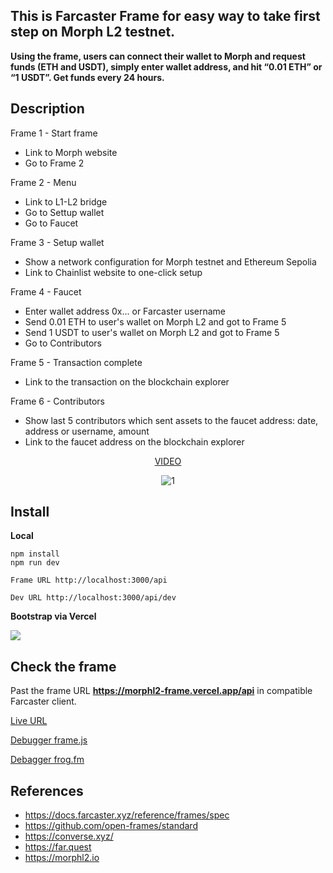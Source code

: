 
## This is Farcaster Frame for easy way to take first step on Morph L2 testnet.

**Using the frame, users can connect their wallet to Morph and request funds (ETH and USDT), simply enter wallet address, and hit “0.01 ETH” or “1 USDT”. Get funds every 24 hours.**

## Description

Frame 1 - Start frame
  - Link to Morph website
  - Go to Frame 2
    
Frame 2 - Menu
  - Link to L1-L2 bridge
  - Go to Settup wallet
  - Go to Faucet
    
Frame 3 - Setup wallet
  - Show a network configuration for Morph testnet and Ethereum Sepolia
  - Link to Chainlist website to one-click setup
    
Frame 4 - Faucet
  - Enter wallet address 0x... or Farcaster username
  - Send 0.01 ETH to user's wallet on Morph L2 and got to Frame 5
  - Send 1 USDT to user's wallet on Morph L2 and got to Frame 5
  - Go to Contributors
    
Frame 5 - Transaction complete
  - Link to the transaction on the blockchain explorer
    
Frame 6 - Contributors
  - Show last 5 contributors which sent assets to the faucet address: date, address or username, amount
  - Link to the faucet address on the blockchain explorer
    
<center>
  
[VIDEO](https://www.youtube.com/watch?v=VAAaoD4jSjQ)
  
![1](https://i.postimg.cc/RVKpZ666/1.gif)

</center>


## Install

**Local**
```
npm install
npm run dev
```
`Frame URL http://localhost:3000/api`

`Dev URL http://localhost:3000/api/dev`

**Bootstrap via Vercel**

<a href="https://vercel.com/new/clone?repository-url=https://github.com/alekcangp/morph" target="_blank"><img src="https://vercel.com/button"/></a>

## Check the frame

Past the frame URL **https://morphl2-frame.vercel.app/api** in compatible Farcaster client.

[Live URL](https://far.quest/alekcangp/0x4755d287125ba1ca2b2c1cb5166cead06984e60e)

[Debugger frame.js](https://debugger.framesjs.org/?url=https://morphl2-frame.vercel.app/api)

[Debagger frog.fm](https://morphl2-frame.vercel.app/api/dev)

## References
-   https://docs.farcaster.xyz/reference/frames/spec
-   https://github.com/open-frames/standard
-   https://converse.xyz/
-   https://far.quest
-   https://morphl2.io
